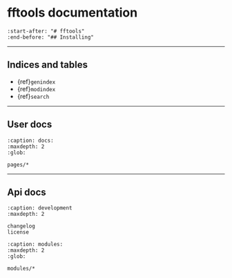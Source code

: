# fftools documentation

```{include} ../README.md
:start-after: "# fftools"
:end-before: "## Installing"
```

---

## Indices and tables

-   {ref}`genindex`
-   {ref}`modindex`
-   {ref}`search`

---

## User docs

```{toctree}
:caption: docs:
:maxdepth: 2
:glob:

pages/*
```

---

## Api docs

```{toctree}
:caption: development
:maxdepth: 2

changelog
license
```

```{toctree}
:caption: modules:
:maxdepth: 2
:glob:

modules/*
```
